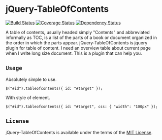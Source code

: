 # jQuery-TableOfContents
[![Build Status](https://travis-ci.org/jongha/jquery-tableofcontents.png?branch=master)](https://travis-ci.org/jongha/jquery-tableofcontents)
[![Coverage Status](https://coveralls.io/repos/jongha/jquery-tableofcontents/badge.png)](https://coveralls.io/r/jongha/jquery-tableofcontents)
[![Dependency Status](https://gemnasium.com/jongha/jquery-tableofcontents.png)](https://gemnasium.com/jongha/jquery-tableofcontents)

A table of contents, usually headed simply "Contents" and abbreviated informally as TOC, is a list of the parts of a book or document organized in the order in which the parts appear. jQuery-TableOfContents is jquery plugin for table of content. I need an overview table about current page when I write long size document. This is a plugin that can help you.

## `Usage`

Absolutely simple to use.

```
$("#id").tableofcontents({ id: "#target" });
```

With style of element.

```
$("#id").tableofcontents({ id: "#target", css: { "width": "100px" });
```

## `License`

jQuery-TableOfContents is available under the terms of the [MIT License](https://github.com/jongha/jquery-tableofcontents/blob/master/LICENSE).

